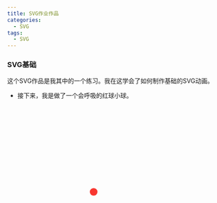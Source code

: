 ```yaml
---
title: SVG作业作品
categories:
  - SVG
tags:
  - SVG
---
```


### SVG基础
这个SVG作品是我其中的一个练习。我在这学会了如何制作基础的SVG动画。
- 接下来，我是做了一个会呼吸的红球小球。
<section>
<head>
<body>

<svg width="400" height="400">
<circle cx="200" cy="200" r="200" style="fill:#f83730" >
<animate
attributeName="r"
attributeType="XML"
values="1;100;800，1000"
begin="0s"
dur="3s"
repeatCount="indefinite"
/>

</circle>
</svg>
</body>
</head>
</section>

